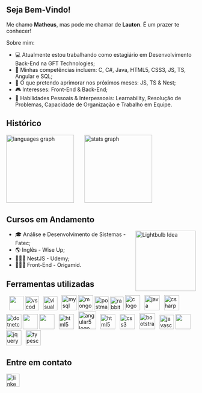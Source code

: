 ## Seja Bem-Vindo!
<p>Me chamo <b>Matheus</b>, mas pode me chamar de <b>Lauton</b>. É um prazer te conhecer!</p>
<p>Sobre mim:</p>
<ul>
  <li>💻 Atualmente estou trabalhando como estagiário em Desenvolvimento Back-End na GFT Technologies;</li> 
  <li>🧠 Minhas competências incluem: C, C#, Java, HTML5, CSS3, JS, TS, Angular e SQL;</li>
  <li>🌱 O que pretendo aprimorar nos próximos meses: JS, TS & Nest;</li>
  <li>🎮 Interesses: Front-End & Back-End;</li>
  <li>💬 Habilidades Pessoais & Interpessoais: Learnability, Resolução de Problemas, Capacidade de Organização e Trabalho em Equipe.</li>
</ul>

## Histórico
<div align="left">
  <img src="https://github-readme-stats.vercel.app/api/top-langs?username=lautones&locale=en&hide_title=false&layout=compact&card_width=320&langs_count=4&theme=tokyonight&hide_border=true&custom_title=Principais%20Linguagens%20Utilizadas&cache_seconds=30&hide=html,css" height="180" alt="languages graph"/>
  <img width="20"/>
  <img src="https://github-readme-stats.vercel.app/api?username=lautones&hide_title=false&hide_rank=true&show_icons=true&include_all_commits=true&count_private=true&disable_animations=false&theme=tokyonight&locale=en&hide_border=true&custom_title=Estat%C3%ADsticas" height="180" alt="stats graph"/>
</div>

## Cursos em Andamento
<div align="left">
  <img src="https://media.tenor.com/6bnek3U6Kc8AAAAi/idea-lightbulb.gif" height="160" alt="Lightbulb Idea" align="right"/>
  <ul>
    <li>🎓 Análise e Desenvolvimento de Sistemas - Fatec;</li>
    <li>🌎 Inglês - Wise Up;</li>
    <li>👨🏻‍💻 NestJS - Udemy;</li>
    <li>👨🏻‍💻 Front-End - Origamid.</li>
  </ul>
</div>

## Ferramentas utilizadas
<div align="left">  
  <img src="https://cdn.jsdelivr.net/gh/devicons/devicon@latest/icons/azure/azure-original.svg" height="38"/>
  <img src="https://cdn.jsdelivr.net/gh/devicons/devicon/icons/vscode/vscode-original.svg" height="37" alt="vscode logo"/>
  <img src="https://cdn.jsdelivr.net/gh/devicons/devicon/icons/visualstudio/visualstudio-plain.svg" height="37" alt="visualstudio logo"/>
  <img src="https://cdn.jsdelivr.net/gh/devicons/devicon/icons/mysql/mysql-original.svg" height="40" alt="mysql logo"/>
  <img src="https://cdn.jsdelivr.net/gh/devicons/devicon@latest/icons/mongodb/mongodb-original.svg" height="40" alt="mongodb logo"/>
  <img src="https://cdn.jsdelivr.net/gh/devicons/devicon@latest/icons/postman/postman-original.svg" height="37" alt="postman logo"/>
  <img src="https://cdn.jsdelivr.net/gh/devicons/devicon@latest/icons/rabbitmq/rabbitmq-original.svg" height="36" alt="rabbitmq logo"/>
  <img src="https://cdn.jsdelivr.net/gh/devicons/devicon/icons/c/c-original.svg" height="40" alt="c logo"/>
  <img src="https://cdn.jsdelivr.net/gh/devicons/devicon@latest/icons/java/java-original.svg" height="40" alt="java logo"/>
  <img src="https://cdn.jsdelivr.net/gh/devicons/devicon/icons/csharp/csharp-original.svg" height="40" alt="csharp logo"/>
  <img src="https://cdn.jsdelivr.net/gh/devicons/devicon@latest/icons/dotnetcore/dotnetcore-original.svg" height="40" alt="dotnetcore logo"/>
  <img src="https://cdn.jsdelivr.net/gh/devicons/devicon@latest/icons/nodejs/nodejs-original.svg" height="40"/>
  <img src="https://cdn.jsdelivr.net/gh/devicons/devicon@latest/icons/nestjs/nestjs-original.svg" height="40"/>
  <img src="https://cdn.jsdelivr.net/gh/devicons/devicon@latest/icons/figma/figma-original.svg" height="40" alt="html5 logo"/>
  <img src="https://cdn.jsdelivr.net/gh/devicons/devicon@latest/icons/angular/angular-original.svg" height="47" alt="angular5 logo"/>
  <img src="https://cdn.jsdelivr.net/gh/devicons/devicon/icons/html5/html5-original.svg" height="40" alt="html5 logo"/>
  <img src="https://cdn.jsdelivr.net/gh/devicons/devicon/icons/css3/css3-original.svg" height="40" alt="css3 logo"/>
  <img src="https://cdn.jsdelivr.net/gh/devicons/devicon/icons/bootstrap/bootstrap-original.svg" height="42" alt="bootstrap logo"/>
  <img src="https://cdn.jsdelivr.net/gh/devicons/devicon/icons/javascript/javascript-original.svg" height="38" alt="javascript logo"/>
  <img src="https://cdn.jsdelivr.net/gh/devicons/devicon@latest/icons/ionic/ionic-original.svg" height="40"/>           
  <img src="https://cdn.jsdelivr.net/gh/devicons/devicon/icons/jquery/jquery-original.svg" height="40" alt="jquery logo"/>
  <img src="https://cdn.jsdelivr.net/gh/devicons/devicon@latest/icons/typescript/typescript-original.svg" height="40" alt="typescript logo"/>
  
  
</div>

## Entre em contato
<div align="left">
  <a href="https://www.linkedin.com/in/matheus-lauton/"><img src="https://img.shields.io/static/v1?message=LinkedIn&logo=linkedin&label=&color=0077B5&logoColor=white&labelColor=&style=for-the-badge" height="35" alt="linkedin logo"/></a>
</div>
